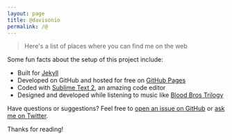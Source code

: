 ```yaml
---
layout: page
title: @davisonio
permalink: /@
---
```


> Here's a list of places where you can find me on the web
<!--
## Craig is sharing...

## Craig is reading...

## Craig is writing...

## Craig is watching...

## Craig is listening...

## Craig is messaging...

## Craig is discussing...

## Craig is navigating...

## Craig is buying...

## Craig is accessing...

## Craig is learning...

## Craig is testing...

## Craig is referring...

## Craig is utilising...

## Craig is managing...

## Craig is editing...

## Craig is playing...

## Craig is getting...
-->

Some fun facts about the setup of this project include:

* Built for [Jekyll](http://jekyllrb.com)
* Developed on GitHub and hosted for free on [GitHub Pages](https://pages.github.com)
* Coded with [Sublime Text 2](http://sublimetext.com), an amazing code editor
* Designed and developed while listening to music like [Blood Bros Trilogy](https://soundcloud.com/maddecent/sets/blood-bros-series)

Have questions or suggestions? Feel free to [open an issue on GitHub](https://github.com/poole/issues/new) or [ask me on Twitter](https://twitter.com/mdo).

Thanks for reading!
